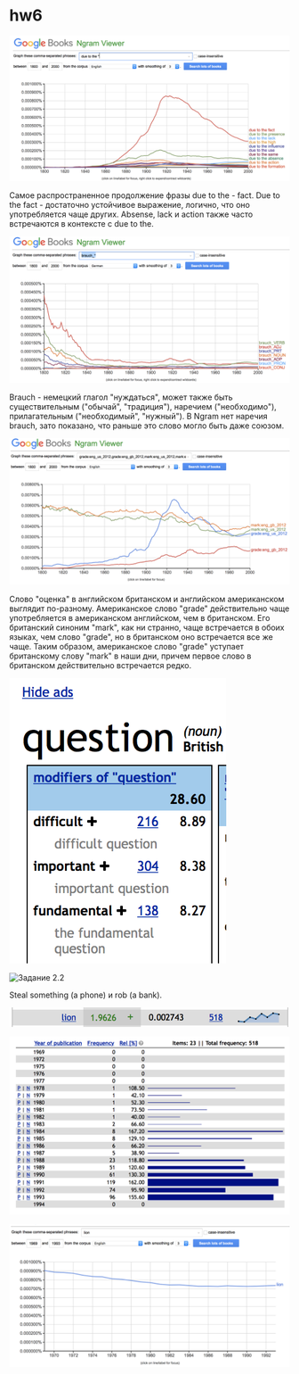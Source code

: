 # hw6

![Задание 1.1](https://raw.githubusercontent.com/Alinasaa/hw6/master/Снимок%20экрана%202018-04-08%20в%2015.31.47.png)

Самое распространенное продолжение фразы due to the - fact. Due to the fact - достаточно устойчивое выражение, логично, что оно употребляется чаще других. Absense, lack и action также часто встречаются в контексте с due to the.

![Задание 1.2](https://raw.githubusercontent.com/Alinasaa/hw6/master/Снимок%20экрана%202018-04-08%20в%2015.37.44.png)

Brauch - немецкий глагол "нуждаться", может также быть существительным ("обычай", "традиция"), наречием ("необходимо"), прилагательным ("необходимый", "нужный"). В Ngram нет наречия brauch, зато показано, что раньше это слово могло быть даже союзом.

![Задание 1.3](https://raw.githubusercontent.com/Alinasaa/hw6/master/Снимок%20экрана%202018-04-08%20в%2015.48.54.png)

Слово "оценка" в английском британском и английском американском выглядит по-разному. Американское слово "grade" действительно чаще употребляется в американском английском, чем в британском. Его британский синоним "mark", как ни странно, чаще встречается в обоих языках, чем слово "grade", но в британском оно встречается все же чаще. Таким образом, американское слово "grade" уступает британскому слову "mark" в наши дни, причем первое слово в британском действительно встречается редко.

![Задание 2.1](https://raw.githubusercontent.com/Alinasaa/hw6/master/Снимок%20экрана%202018-04-08%20в%2015.58.40.png)

![Задание 2.2]()

Steal something (a phone) и rob (a bank).  

![Задание 2.3](https://raw.githubusercontent.com/Alinasaa/hw6/master/Снимок%20экрана%202018-04-08%20в%2016.12.16.png)

![Задание 2.3](https://raw.githubusercontent.com/Alinasaa/hw6/master/Снимок%20экрана%202018-04-08%20в%2016.13.42.png)

![Задание 2.3](https://raw.githubusercontent.com/Alinasaa/hw6/master/Снимок%20экрана%202018-04-08%20в%2016.16.42.png)
